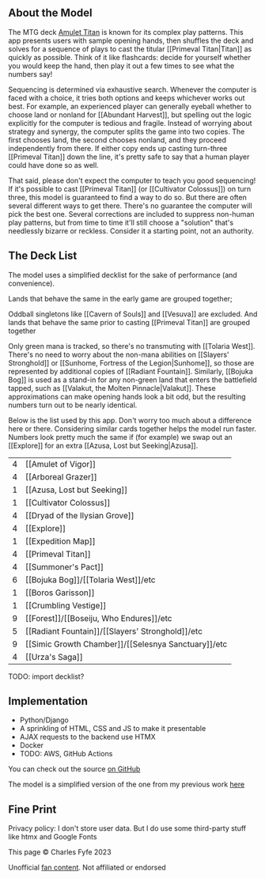 ## About the Model

The MTG deck [Amulet Titan][mtggoldfish] is known for its complex play patterns. 
This app presents users with sample opening hands, then shuffles the deck and solves for a sequence of plays to cast the titular [[Primeval Titan|Titan]] as quickly as possible. 
Think of it like flashcards: decide for yourself whether you would keep the hand, then play it out a few times to see what the numbers say!

[mtggoldfish]: https://www.mtggoldfish.com/archetype/amulet-titan

Sequencing is determined via exhaustive search.
Whenever the computer is faced with a choice, it tries both options and keeps whichever works out best.
For example, an experienced player can generally eyeball whether to choose land or nonland for [[Abundant Harvest]], but spelling out the logic explicitly for the computer is tedious and fragile.
Instead of worrying about strategy and synergy, the computer splits the game into two copies.
The first chooses land, the second chooses nonland, and they proceed independently from there.
If either copy ends up casting turn-three [[Primeval Titan]] down the line, it's pretty safe to say that a human player could have done so as well.

That said, please don't expect the computer to teach you good sequencing!
If it's possible to cast [[Primeval Titan]] (or [[Cultivator Colossus]]) on turn three, this model is guaranteed to find a way to do so.
But there are often several different ways to get there.
There's no guarantee the computer will pick the best one.
Several corrections are included to suppress non-human play patterns, but from time to time it'll still choose a "solution" that's needlessly bizarre or reckless.
Consider it a starting point, not an authority.

## The Deck List

The model uses a simplified decklist for the sake of performance (and convenience).



Lands that behave the same in the early game are grouped together; 


Oddball singletons like [[Cavern of Souls]] and [[Vesuva]] are excluded.
And lands that behave the same prior to casting [[Primeval Titan]] are grouped together


Only green mana is tracked, so there's no transmuting with [[Tolaria West]].
There's no need to worry about the non-mana abilities on [[Slayers' Stronghold]] or [[Sunhome, Fortress of the Legion|Sunhome]], so those are represented by additional copies of [[Radiant Fountain]].
Similarly, [[Bojuka Bog]] is used as a stand-in for any non-green land that enters the battlefield tapped, such as [[Valakut, the Molten Pinnacle|Valakut]].
These approximations can make opening hands look a bit odd, but the resulting numbers turn out to be nearly identical.


Below is the list used by this app. Don't worry too much about a difference here or there. 
Considering similar cards together helps the model run faster. Numbers look pretty much the same if (for example) we swap out an [[Explore]] for an extra [[Azusa, Lost but Seeking|Azusa]].

<table class="deck-list">
<tr><td>4</td><td>[[Amulet of Vigor]]</td></tr>
<tr><td>4</td><td>[[Arboreal Grazer]]</td></tr>
<tr><td>1</td><td>[[Azusa, Lost but Seeking]]</td></tr>
<tr><td>1</td><td>[[Cultivator Colossus]]</td></tr>
<tr><td>4</td><td>[[Dryad of the Ilysian Grove]]</td></tr>
<tr><td>4</td><td>[[Explore]]</td></tr>
<tr><td>1</td><td>[[Expedition Map]]</td></tr>
<tr><td>4</td><td>[[Primeval Titan]]</td></tr>
<tr><td>4</td><td>[[Summoner's Pact]]</td></tr>
<tr><td>6</td><td>[[Bojuka Bog]]/[[Tolaria West]]/etc</td></tr>
<tr><td>1</td><td>[[Boros Garisson]]</td></tr>
<tr><td>1</td><td>[[Crumbling Vestige]]</td></tr>
<tr><td>9</td><td>[[Forest]]/[[Boseiju, Who Endures]]/etc</td></tr>
<tr><td>5</td><td>[[Radiant Fountain]]/[[Slayers' Stronghold]]/etc</td></tr>
<tr><td>9</td><td>[[Simic Growth Chamber]]/[[Selesnya Sanctuary]]/etc</td></tr>
<tr><td>4</td><td>[[Urza's Saga]]</td></tr>
</table>




TODO: import decklist?

## Implementation

- Python/Django
- A sprinkling of HTML, CSS and JS to make it presentable
- AJAX requests to the backend use HTMX
- Docker
- TODO: AWS, GitHub Actions

You can check out the source [on GitHub][source]

The model is a simplified version of the one from my previous work [here][blog]

[source]: https://github.com/charles-uno/django-amulet
[blog]: https://charles.uno/amulet-simulation

## Fine Print

Privacy policy: I don't store user data. But I do use some third-party stuff like htmx and Google Fonts

This page &copy; Charles Fyfe 2023

Unofficial [fan content][fan_content_policy]. Not affiliated or endorsed

[fan_content_policy]: https://company.wizards.com/en/legal/fancontentpolicy

